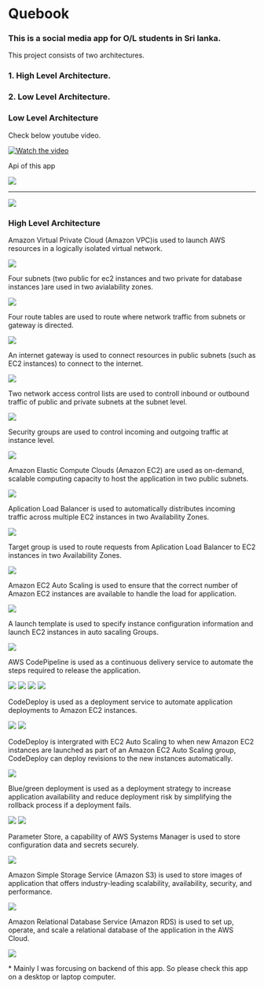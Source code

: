 <!DOCTYPE html>
<html lang="en">
<head>
    <meta charset="UTF-8">
    <meta http-equiv="X-UA-Compatible" content="IE=edge">
    <meta name="viewport" content="width=device-width, initial-scale=1.0">
</head>
<body>
    <h1>Quebook</h1> 
    <h3>This is a social media app for O/L students in Sri lanka.</h3>
    <p>This project consists of two architectures.</p>
    <h3>1. High Level Architecture.</h3>
    <h3>2. Low Level Architecture.</h3>
    <h3>Low Level Architecture</h3>
    <p>Check below youtube video. </p>
    <a href="https://youtu.be/bLYGAvhhiGI" target="_blank">
    <img src="https://img.youtube.com/vi/bLYGAvhhiGI/hqdefault.jpg" alt="Watch the video" />
    </a>
    <p>Api of this app </p>
    <img src="https://user-images.githubusercontent.com/76420546/158219687-bb5fce0f-0157-4a77-9660-3fd8fffdeb7f.png">
    <hr>
    <img src="https://user-images.githubusercontent.com/76420546/158219718-d95d05e1-9008-41d6-9b0e-39ae017f75d7.png">
    <h3>High Level Architecture</h3>
    <p>Amazon Virtual Private Cloud (Amazon VPC)is used to launch AWS resources in a logically isolated virtual network.</p>
    <img src="https://malakas3.s3.amazonaws.com/quebook/quebookImages/quebookVpc.png" />
    <p>Four subnets (two public for ec2 instances and two private for database instances )are used in two avialability zones.</p>
    <img src="https://malakas3.s3.amazonaws.com/quebook/quebookImages/quebookSubnets.png" />
    <p>Four route tables are used to route where network traffic from subnets or gateway is directed.</p>
    <img src="https://malakas3.s3.amazonaws.com/quebook/quebookImages/quebookRouteTables.png" />
    <p>An internet gateway is used to connect resources in public subnets (such as EC2 instances) to connect to the internet.</p>
    <img src="https://malakas3.s3.amazonaws.com/quebook/quebookImages/quebookInternetGateway.png" />
    <p>Two network access control lists are used to controll inbound or outbound traffic of public and private subnets at the subnet level.</p>
    <img src="https://malakas3.s3.amazonaws.com/quebook/quebookImages/quebookNacls.png" />
    <p>Security groups are used to control incoming and outgoing traffic at instance level.</p>
    <img src="https://malakas3.s3.amazonaws.com/quebook/quebookImages/quebookSecurityGroups.png" />
    <p>Amazon Elastic Compute Clouds (Amazon EC2) are used as on-demand, scalable computing capacity to host the application in two public subnets.</p>
    <img src="https://malakas3.s3.amazonaws.com/quebook/quebookImages/quebookInstances.png" />
    <p>Aplication Load Balancer is used to automatically distributes incoming traffic across multiple EC2 instances in two Availability Zones.</p>
    <img src="https://malakas3.s3.amazonaws.com/quebook/quebookImages/quebookLoadBalancer.png" />
    <p>Target group is used to route requests from Aplication Load Balancer to EC2 instances in two Availability Zones.</p>
    <img src="https://malakas3.s3.amazonaws.com/quebook/quebookImages/quebookTargetGroup.png" />
    <p>Amazon EC2 Auto Scaling is used to ensure that the correct number of Amazon EC2 instances are available to handle the load for application. </p>
    <img src="https://malakas3.s3.amazonaws.com/quebook/quebookImages/quebookAutoScalingGroups.png" />
    <p>A launch template is used to specify instance configuration information and launch EC2 instances in auto sacaling Groups. </p>
    <img src="https://malakas3.s3.amazonaws.com/quebook/quebookImages/quebookLaunchTemplates.png" />
    <p>AWS CodePipeline is used as a continuous delivery service to automate the steps required to release the application.</p>
    <img src="https://malakas3.s3.amazonaws.com/quebook/quebookImages/quebookCodePipeline1.png" />
    <img src="https://malakas3.s3.amazonaws.com/quebook/quebookImages/quebookCodePipeline2.png" />
    <img src="https://malakas3.s3.amazonaws.com/quebook/quebookImages/quebookCodePipeline3.png" />
    <img src="https://malakas3.s3.amazonaws.com/quebook/quebookImages/quebookCodePipeline4.png" />
    <p>CodeDeploy is used as a deployment service to automate application deployments to Amazon EC2 instances.</p>
    <img src="https://malakas3.s3.amazonaws.com/quebook/quebookImages/quebookCodeDeploy1.png" />
    <img src="https://malakas3.s3.amazonaws.com/quebook/quebookImages/quebookCodeDeploy2.png" />
    <p>CodeDeploy is intergrated with EC2 Auto Scaling to when new Amazon EC2 instances are launched as part of an Amazon EC2 Auto Scaling group, CodeDeploy can deploy revisions to the new instances automatically.</p>
    <img src="https://malakas3.s3.amazonaws.com/quebook/quebookImages/quebookCodeDeploy3.png" />
    <p>Blue/green deployment is used as a deployment strategy to increase application availability and reduce deployment risk by simplifying the rollback process if a deployment fails.</p>
    <img src="https://malakas3.s3.amazonaws.com/quebook/quebookImages/quebookCodeDeploy4.png" />
    <img src="https://malakas3.s3.amazonaws.com/quebook/quebookImages/quebookCodeDeploy5.png" />
    <p>Parameter Store, a capability of AWS Systems Manager is used to store configuration data and secrets securely.</p>
    <img src="https://malakas3.s3.amazonaws.com/quebook/quebookImages/quebookParameterStore.png" />
    <p>Amazon Simple Storage Service (Amazon S3) is used to store images of application that offers industry-leading scalability, availability, security, and performance. </p>
    <img src="https://malakas3.s3.amazonaws.com/quebook/quebookImages/quebookS3.png" />
    <p>Amazon Relational Database Service (Amazon RDS) is used to set up, operate, and scale a relational database of the application in the AWS Cloud.</p>
    <img src="https://malakas3.s3.amazonaws.com/quebook/quebookImages/quebookRDS.png" />
    <p>* Mainly I was forcusing on backend of this app. So please check this app on a desktop or laptop computer.</p>
</body>
</html>

